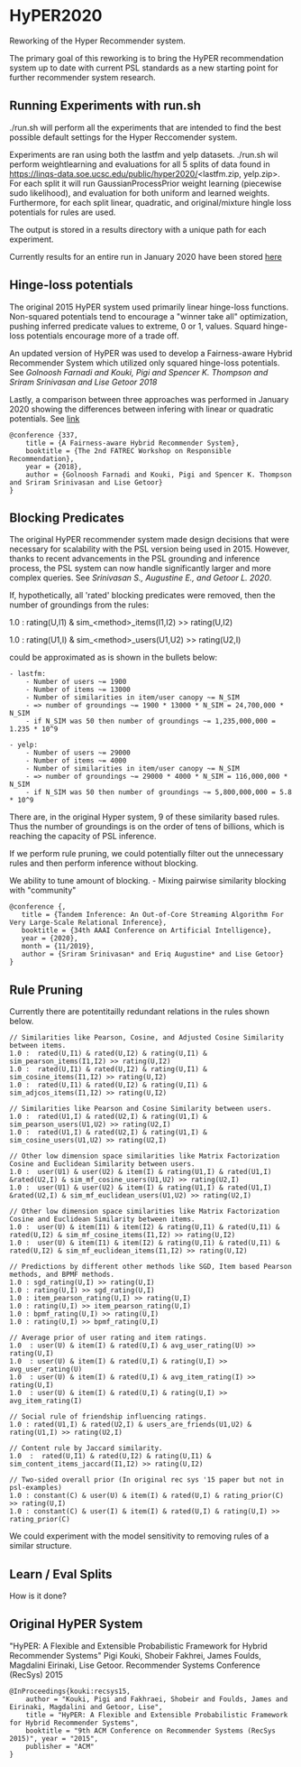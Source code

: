 # HyPER2020

 Reworking of the Hyper Recommender system.
 
 The primary goal of this reworking is to bring the HyPER recommendation system up to date with current PSL standards as a new starting point for further recommender system research.
 
 ## Running Experiments with run.sh
 ./run.sh will perform all the experiments that are intended to find the best possible default settings for the Hyper Reccomender system.
 
 Experiments are ran using both the lastfm and yelp datasets.
 ./run.sh wil perform weightlearning and evaluations for all 5 splits of data found in https://linqs-data.soe.ucsc.edu/public/hyper2020/<lastfm.zip, yelp.zip>.
 For each split it will run GaussianProcessPrior weight learning (piecewise sudo likelihood), and evaluation for both uniform and learned weights.
 Furthermore, for each split linear, quadratic, and original/mixture hingle loss potentials for rules are used.
 
 The output is stored in a results directory with a unique path for each experiment.
 
 Currently results for an entire run in January 2020 have been stored [here](https://docs.google.com/spreadsheets/d/1-n_3-3ZeKUQZpC87DnU-oHFe5Vw_20EBBo12uTWHNPk/edit#gid=0)
 
 ## Hinge-loss potentials
 The original 2015 HyPER system used primarily linear hinge-loss functions. 
 Non-squared potentials tend to encourage a "winner take all" optimization, pushing inferred predicate values to extreme, 0 or 1, values.
 Squard hinge-loss potentials encourage more of a trade off.
 
 An updated version of HyPER was used to develop a Fairness-aware Hybrid Recommender System which utilized only squared hinge-loss potentials.
 See *Golnoosh Farnadi and Kouki, Pigi and Spencer K. Thompson and Sriram Srinivasan and Lise Getoor 2018*
 
 Lastly, a comparison between three approaches was performed in January 2020 showing the differences between infering with linear or quadratic potentials.
 See [link](https://docs.google.com/spreadsheets/d/1-n_3-3ZeKUQZpC87DnU-oHFe5Vw_20EBBo12uTWHNPk/edit#gid=0)


```
@conference {337,
    title = {A Fairness-aware Hybrid Recommender System},
    booktitle = {The 2nd FATREC Workshop on Responsible Recommendation},
    year = {2018},
    author = {Golnoosh Farnadi and Kouki, Pigi and Spencer K. Thompson and Sriram Srinivasan and Lise Getoor}
}
```

## Blocking Predicates

 The original HyPER recommender system made design decisions that were necessary for scalability with the PSL version being used in 2015. 
 However, thanks to recent advancements in the PSL grounding and inference process, the PSL system can now handle significantly larger and more complex queries.
 See *Srinivasan S., Augustine E., and Getoor L. 2020*.
 
 If, hypothetically, all 'rated' blocking predicates were removed, then the number of groundings from the rules:
 
 1.0 : rating(U,I1) & sim_\<method\>_items(I1,I2) >> rating(U,I2)
 
 1.0 : rating(U1,I) & sim_\<method\>_users(U1,U2) >> rating(U2,I)
 
 could be approximated as is shown in the bullets below:
 
    - lastfm: 
        - Number of users ~= 1900
        - Number of items ~= 13000
        - Number of similarities in item/user canopy ~= N_SIM 
        - => number of groundings ~= 1900 * 13000 * N_SIM = 24,700,000 * N_SIM
        - if N_SIM was 50 then number of groundings ~= 1,235,000,000 = 1.235 * 10^9
    
    - yelp: 
        - Number of users ~= 29000
        - Number of items ~= 4000
        - Number of similarities in item/user canopy ~= N_SIM 
        - => number of groundings ~= 29000 * 4000 * N_SIM = 116,000,000 * N_SIM
        - if N_SIM was 50 then number of groundings ~= 5,800,000,000 = 5.8 * 10^9
        
  There are, in the original Hyper system, 9 of these similarity based rules. Thus the number of groundings is on the order of tens of billions, which is reaching the capacity of PSL inference.
  
  If we perform rule pruning, we could potentially filter out the unnecessary rules and then perform inference without blocking.  
  
  We ability to tune amount of blocking.
      - Mixing pairwise similarity blocking with "community"


  ```
 @conference {,
     title = {Tandem Inference: An Out-of-Core Streaming Algorithm For Very Large-Scale Relational Inference},
     booktitle = {34th AAAI Conference on Artificial Intelligence},
     year = {2020},
     month = {11/2019},
     author = {Sriram Srinivasan* and Eriq Augustine* and Lise Getoor}
 }
 ```

## Rule Pruning

Currently there are potentitailly redundant relations in the rules shown below.

```
// Similarities like Pearson, Cosine, and Adjusted Cosine Similarity between items.
1.0 :  rated(U,I1) & rated(U,I2) & rating(U,I1) & sim_pearson_items(I1,I2) >> rating(U,I2)
1.0 :  rated(U,I1) & rated(U,I2) & rating(U,I1) & sim_cosine_items(I1,I2) >> rating(U,I2)
1.0 :  rated(U,I1) & rated(U,I2) & rating(U,I1) & sim_adjcos_items(I1,I2) >> rating(U,I2)

// Similarities like Pearson and Cosine Similarity between users.
1.0 :  rated(U1,I) & rated(U2,I) & rating(U1,I) & sim_pearson_users(U1,U2) >> rating(U2,I)
1.0 :  rated(U1,I) & rated(U2,I) & rating(U1,I) & sim_cosine_users(U1,U2) >> rating(U2,I)

// Other low dimension space similarities like Matrix Factorization Cosine and Euclidean Similarity between users.
1.0 :  user(U1) & user(U2) & item(I) & rating(U1,I) & rated(U1,I) &rated(U2,I) & sim_mf_cosine_users(U1,U2) >> rating(U2,I)
1.0 :  user(U1) & user(U2) & item(I) & rating(U1,I) & rated(U1,I) &rated(U2,I) & sim_mf_euclidean_users(U1,U2) >> rating(U2,I)

// Other low dimension space similarities like Matrix Factorization Cosine and Euclidean Similarity between items.
1.0 :  user(U) & item(I1) & item(I2) & rating(U,I1) & rated(U,I1) & rated(U,I2) & sim_mf_cosine_items(I1,I2) >> rating(U,I2)
1.0 :  user(U) & item(I1) & item(I2) & rating(U,I1) & rated(U,I1) & rated(U,I2) & sim_mf_euclidean_items(I1,I2) >> rating(U,I2)

// Predictions by different other methods like SGD, Item based Pearson methods, and BPMF methods.
1.0 : sgd_rating(U,I) >> rating(U,I)
1.0 : rating(U,I) >> sgd_rating(U,I)
1.0 : item_pearson_rating(U,I) >> rating(U,I)
1.0 : rating(U,I) >> item_pearson_rating(U,I)
1.0 : bpmf_rating(U,I) >> rating(U,I)
1.0 : rating(U,I) >> bpmf_rating(U,I)

// Average prior of user rating and item ratings.
1.0  : user(U) & item(I) & rated(U,I) & avg_user_rating(U) >> rating(U,I)
1.0  : user(U) & item(I) & rated(U,I) & rating(U,I) >> avg_user_rating(U)
1.0  : user(U) & item(I) & rated(U,I) & avg_item_rating(I) >> rating(U,I)
1.0  : user(U) & item(I) & rated(U,I) & rating(U,I) >> avg_item_rating(I)

// Social rule of friendship influencing ratings.
1.0 : rated(U1,I) & rated(U2,I) & users_are_friends(U1,U2) & rating(U1,I) >> rating(U2,I)

// Content rule by Jaccard similarity.
1.0  :  rated(U,I1) & rated(U,I2) & rating(U,I1) & sim_content_items_jaccard(I1,I2) >> rating(U,I2)

// Two-sided overall prior (In original rec sys '15 paper but not in psl-examples)
1.0 : constant(C) & user(U) & item(I) & rated(U,I) & rating_prior(C) >> rating(U,I)
1.0 : constant(C) & user(I) & item(I) & rated(U,I) & rating(U,I) >> rating_prior(C)
```

We could experiment with the model sensitivity to removing rules of a similar structure.


## Learn / Eval Splits

How is it done?
 
 ## Original HyPER System

 "HyPER: A Flexible and Extensible Probabilistic Framework for Hybrid Recommender Systems" Pigi Kouki, Shobeir Fakhrei, James Foulds, Magdalini Eirinaki, Lise Getoor. Recommender Systems Conference (RecSys) 2015

 ```
 @InProceedings{kouki:recsys15,
     author = "Kouki, Pigi and Fakhraei, Shobeir and Foulds, James and Eirinaki, Magdalini and Getoor, Lise",
     title = "HyPER: A Flexible and Extensible Probabilistic Framework for Hybrid Recommender Systems",
     booktitle = "9th ACM Conference on Recommender Systems (RecSys 2015)", year = "2015",
     publisher = "ACM"
 }
 ```
 
 
